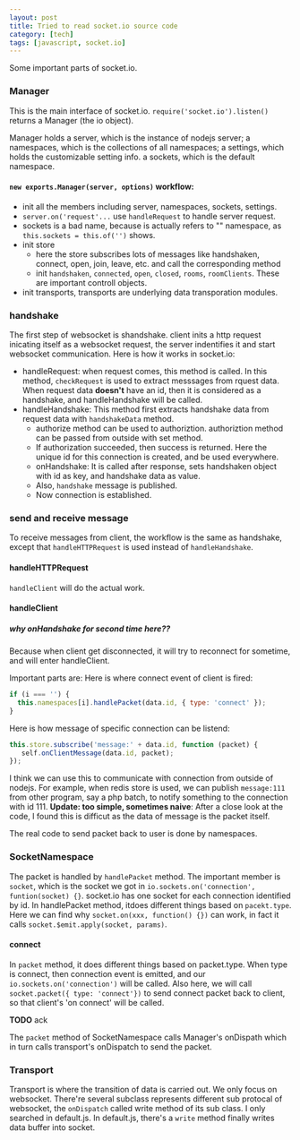 ```yaml
---
layout: post
title: Tried to read socket.io source code
category: [tech]
tags: [javascript, socket.io]
---
```

Some important parts of socket.io.
<!--more-->

### Manager
This is the main interface of socket.io. ```require('socket.io').listen()``` returns a Manager (the io object).

Manager holds a server, which is the instance of nodejs server; a namespaces, which is the collections of all namespaces; a settings, which holds the customizable setting info. a sockets, which is the default namespace.

#### ```new exports.Manager(server, options)``` workflow:

- init all the members including server, namespaces, sockets, settings.
- ```server.on('request'...``` use ```handleRequest``` to handle server request.
- sockets is a bad name, because is actually refers to "" namespace, as ```this.sockets = this.of('')``` shows.
- init store
  - here the store subscribes lots of messages like handshaken, connect, open, join, leave, etc. and call the corresponding method
  - init ```handshaken```, ```connected```, ```open```, ```closed```, ```rooms```, ```roomClients```. These are important controll objects.
- init transports, transports are underlying data transporation modules.



### handshake
The first step of websocket is shandshake. client inits a http request inicating itself as a websocket request, the server indentifies it and start websocket communication.
Here is how it works in socket.io:

- handleRequest: when request comes, this method is called. In this method, ```checkRequest``` is used to extract messsages from rquest data. When request data **doesn't** have an id, then it is considered as a handshake, and handleHandshake will be called.
- handleHandshake: This method first extracts handshake data from request data with ```handshakeData``` method.
  - authorize method can be used to authoriztion. authoriztion method can be passed from outside with set method.
  - If authorization succeeded, then success is returned. Here the unique id for this connection is created, and be used everywhere.
  - onHandshake: It is called after response, sets handshaken object with id as key, and handshake data as value.
  - Also, ```handshake``` message is published.
  - Now connection is established.


### send and receive message
To receive messages from client, the workflow is the same as handshake, except that ```handleHTTPRequest``` is used instead of ```handleHandshake```.

#### handleHTTPRequest
```handleClient``` will do the actual work.

#### handleClient
##### why onHandshake for second time here??
Because when client get disconnected, it will try to reconnect for sometime, and will enter handleClient.

Important parts are:
Here is where connect event of client is fired:
```javascript
if (i === '') {
  this.namespaces[i].handlePacket(data.id, { type: 'connect' });
}
```

Here is how message of specific connection can be listend:
```js
this.store.subscribe('message:' + data.id, function (packet) {
   self.onClientMessage(data.id, packet);
});
```
I think we can use this to communicate with connection from outside of nodejs. For example, when redis store is used, we can publish ```message:111``` from other program, say a php batch, to notify something to the connection with id 111. **Update: too simple, sometimes naive**: After a close look at the code, I found this is difficut as the data of message is the packet itself. 

The real code to send packet back to user is done by namespaces.

### SocketNamespace
The packet is handled by ```handlePacket``` method.
The important member is ```socket```, which is the socket we got in ```io.sockets.on('connection', funtion(socket) {}```. socket.io has one socket for each connection identified by id. In handlePacket method, itdoes different things based on ```pacekt.type```. Here we can find why ```socket.on(xxx, function() {})``` can work, in fact it calls ```socket.$emit.apply(socket, params)```.

#### connect
In ```packet``` method, it does different things based on packet.type. When type is connect, then connection event is emitted, and our ```io.sockets.on('connection')``` will be called. Also here, we will call ```socket.packet({ type: 'connect'})``` to send connect packet back to client, so that client's 'on connect' will be called.

**TODO** ack

The ```packet``` method of SocketNamespace calls Manager's onDispath which in turn calls transport's onDispatch to send the packet.
### Transport
Transport is where the transition of data is carried out. We only focus on websocket. There're several subclass represents different sub protocal of websocket, the ```onDispatch``` called write method of its sub class. I only searched in default.js. In default.js, there's a ```write``` method finally writes data buffer into socket.







